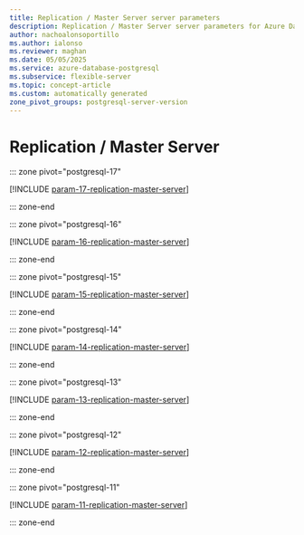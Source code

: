 ```yaml
---
title: Replication / Master Server server parameters
description: Replication / Master Server server parameters for Azure Database for PostgreSQL flexible server.
author: nachoalonsoportillo
ms.author: ialonso
ms.reviewer: maghan
ms.date: 05/05/2025
ms.service: azure-database-postgresql
ms.subservice: flexible-server
ms.topic: concept-article
ms.custom: automatically generated
zone_pivot_groups: postgresql-server-version
---
```

# Replication / Master Server


::: zone pivot="postgresql-17"

[!INCLUDE [param-17-replication-master-server](./includes/param-17-replication-master-server.md)]

::: zone-end


::: zone pivot="postgresql-16"

[!INCLUDE [param-16-replication-master-server](./includes/param-16-replication-master-server.md)]

::: zone-end


::: zone pivot="postgresql-15"

[!INCLUDE [param-15-replication-master-server](./includes/param-15-replication-master-server.md)]

::: zone-end


::: zone pivot="postgresql-14"

[!INCLUDE [param-14-replication-master-server](./includes/param-14-replication-master-server.md)]

::: zone-end


::: zone pivot="postgresql-13"

[!INCLUDE [param-13-replication-master-server](./includes/param-13-replication-master-server.md)]

::: zone-end


::: zone pivot="postgresql-12"

[!INCLUDE [param-12-replication-master-server](./includes/param-12-replication-master-server.md)]

::: zone-end


::: zone pivot="postgresql-11"

[!INCLUDE [param-11-replication-master-server](./includes/param-11-replication-master-server.md)]

::: zone-end


